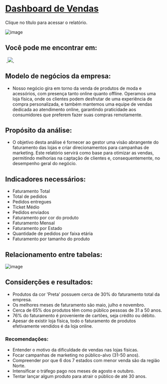 # [Dashboard de Vendas](https://app.powerbi.com/groups/me/reports/d745d77d-07be-4c1d-9f85-d8de4857fbc2/ReportSection?experience=power-bi)

Clique no título para acessar o relatório.

![image](https://app.powerbi.com/view?r=eyJrIjoiZTFmMjFjYmUtZTdkYy00NWEyLWFiYTYtYmE0OTcwNWQ2ZDYwIiwidCI6ImZhN2FiZjMwLTExNzgtNDAyYy1hNDdhLTlmNzA3YWJmMDFhYSJ9)




## Você pode me encontrar em:
&nbsp;<a href="https://www.linkedin.com/in/brunofcb/">
  <img src="https://img.shields.io/badge/linkedin-%230077B5.svg?style=for-the-badge&logo=linkedin&logoColor=white">
</a>&nbsp;

## Modelo de negócios da empresa:
-  Nosso negócio gira em torno da venda de produtos de moda e acessórios, com presença tanto online quanto offline. Operamos uma loja física, onde os clientes podem desfrutar de uma experiência de compra personalizada, e também mantemos uma equipe de vendas dedicada ao atendimento online, garantindo praticidade aos consumidores que preferem fazer suas compras remotamente.
## Propósito da análise:
- O objetivo desta análise é fornecer ao gestor uma visão abrangente do faturamento das lojas e criar direcionamentos para campanhas de marketing. Este relatório servirá como base para otimizar as vendas, permitindo melhorias na captação de clientes e, consequentemente, no desempenho geral do negócio.
## Indicadores necessários:
- Faturamento Total
- Total de pedidos
- Pedidos entregues
- Ticket Médio
- Pedidos enviados
- Faturamento por cor do produto
- Faturamento Mensal
- Faturamento por Estado
- Quantidade de pedidos por faixa etária
- Faturamento por tamanho do produto
  
## Relacionamento entre tabelas:
![image](https://github.com/BrunoFelipeCB/Power-BI/assets/99086238/16cc71f5-630d-4f3e-93be-a512bfd53f6a)



## Considerções e resultados:
- Produtos da cor 'Preta' possuem cerca de 30% do faturamento total da empresa.
- Os melhores meses de faturamento são maio, julho e novembro.
- Cerca de 65% dos produtos têm como público pessoas de 31 a 50 anos.
- 76% do faturamento é proveniente de cartões, seja crédito ou débito.
- Apesar de existir loja física, todo o faturamento de produtos efetivamente vendidos é da loja online.
### Recomendações:
- Entender o motivo da dificuldade de vendas nas lojas físicas.
- Focar campanhas de marketing no público-alvo (31-50 anos).
- Compreender por que 6 dos 7 estados com menor venda são da região Norte.
- Intensificar o tráfego pago nos meses de agosto e outubro.
- Tentar lançar algum produto para atrair o público de até 30 anos.
